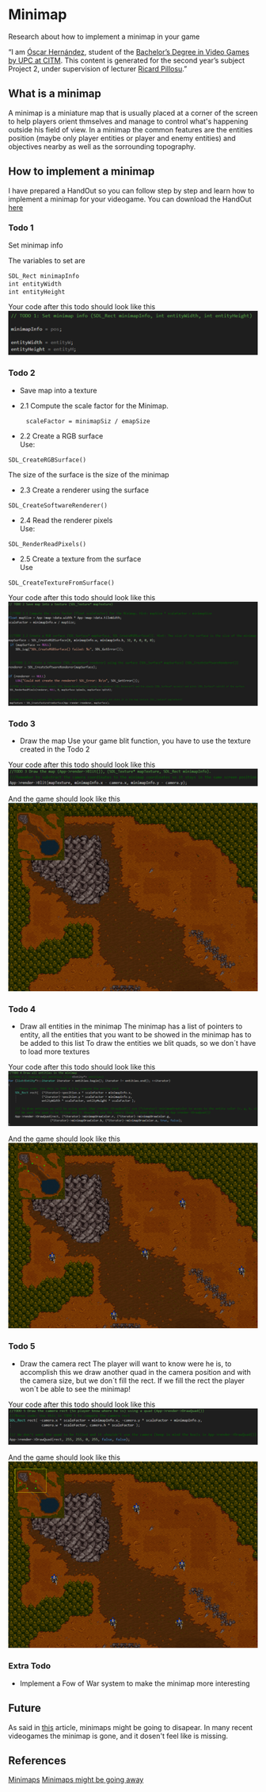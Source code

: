# Minimap

Research about how to implement a minimap in your game


“I am [Óscar Hernández](https://www.linkedin.com/in/oscar-hernandez-73b224161), student of the
[Bachelor’s Degree in Video Games by UPC at CITM](https://www.citm.upc.edu/ing/estudis/graus-videojocs).
This content is generated for the second year’s subject Project 2, under supervision of lecturer
[Ricard Pillosu](https://es.linkedin.com/in/ricardpillosu).”

## What is a minimap

A minimap is a miniature map that is usually placed at a corner of the screen to help players orient thmselves and manage to control what's happening outside his field of view. In a minimap the common features are the entities position (maybe only player entities or player and enemy entities) and objectives nearby as well as the sorrounding topography.

## How to implement a minimap

I have prepared a HandOut so you can follow step by step and learn how to implement a minimap for your videogame.
You can download the HandOut [here](https://github.com/OscarHernandezG/MinimapTestbed/archive/HandOut.zip)

### Todo 1
Set minimap info

The variables to set are 
```
SDL_Rect minimapInfo 
int entityWidth	
int entityHeight
```
Your code after this todo should look like this 
![Todo 1](https://github.com/OscarHernandezG/MinimapTestbed/blob/master/docs/images/todo1.png)
### Todo 2

- Save map into a texture </br>

- 2.1 Compute the scale factor for the Minimap.</br>
```
     scaleFactor = minimapSiz / emapSize
```
- 2.2 Create a RGB surface</br>
Use:
```
SDL_CreateRGBSurface()
```
The size of the surface is the size of the minimap

- 2.3 Create a renderer using the surface</br>
```
SDL_CreateSoftwareRenderer()
```
- 2.4 Read the renderer pixels </br>
Use:
```
SDL_RenderReadPixels()
```
- 2.5 Create a texture from the surface </br>
Use
```
SDL_CreateTextureFromSurface()
```
Your code after this todo should look like this 
![Todo 2](https://github.com/OscarHernandezG/MinimapTestbed/blob/master/docs/images/todo2.png)

### Todo 3
- Draw the map
Use your game blit function, you have to use the texture created in the Todo 2


Your code after this todo should look like this 
![Todo 3](https://github.com/OscarHernandezG/MinimapTestbed/blob/master/docs/images/todo3.png)

And the game should look like this
![Todo 3 done](https://github.com/OscarHernandezG/MinimapTestbed/blob/master/docs/images/todo3_done.png)

### Todo 4
- Draw all entities in the minimap
The minimap has a list of pointers to entity, all the entities that you want to be showed in the minimap has to be added to this list
To draw the entities we blit quads, so we don´t have to load more textures 

Your code after this todo should look like this 
![Todo 4](https://github.com/OscarHernandezG/MinimapTestbed/blob/master/docs/images/todo4.png)

And the game should look like this
![Todo 4 done](https://github.com/OscarHernandezG/MinimapTestbed/blob/master/docs/images/todo4_done.png)

### Todo 5
- Draw the camera rect
The player will want to know were he is, to accomplish this we draw another quad in the camera position and with the camera size, but we don´t fill the rect. If we fill the rect the player won´t be able to see the minimap!

Your code after this todo should look like this 
![Todo 5](https://github.com/OscarHernandezG/MinimapTestbed/blob/master/docs/images/todo5.png)

And the game should look like this
![Todo 5 done](https://github.com/OscarHernandezG/MinimapTestbed/blob/master/docs/images/todo5_done.png)

### Extra Todo
- Implement a Fow of War system to make the minimap more interesting

## Future
As said in [this](https://kotaku.com/video-game-mini-maps-might-finally-be-going-away-1820011897) article, minimaps might be going to disapear. In many recent videogames the minimap is gone, and it dosen't feel like is missing.


## References
[Minimaps](https://en.wikipedia.org/wiki/Mini-map)
[Minimaps might be going away](https://kotaku.com/video-game-mini-maps-might-finally-be-going-away-1820011897)
